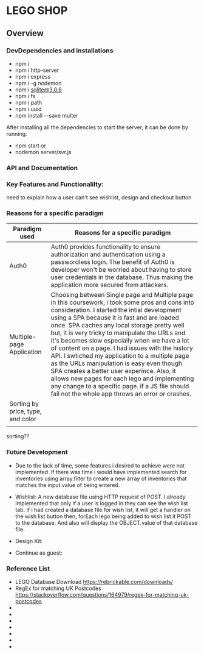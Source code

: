 # LEGO SHOP

<!-- functional requirement


non functional requirement

using vanilla js in frontend i.e CSS, HTML and JavaScript

using node and SQLite in the server -->

## Overview

### DevDependencies and installations

* npm i
* npm i http-server
* npm i express
* npm i -g nodemon
* npm i sqlite@3.0.6
* npm i fs
* npm i path
* npm i uuid
* npm install --save multer

After installing all the dependencies to start the server, it can be done by running:

* npm start or
* nodemon server/svr.js

### API and Documentation

### Key Features and Functionalilty:

need to explain how a user can't see wishlist, design and checkout button


### Reasons for a specific paradigm

| Paradigm used | Reasons for a specific paradigm |
|----| ----|
|Auth0| Auth0 provides functionality to ensure authorization and authentication using a passwordless login. The benefit of Auth0 is developer won't be worried about having to store user credentials in the database. Thus making the application more secured from attackers.|
|Multiple-page Application| Choosing between Single page and Multiple page in this coursework, i took some pros and cons into consideration. I started the intial development using a SPA because it is fast and are loaded once. SPA caches any local storage pretty well but, it is very tricky to manipulate the URLs and it's becomes slow especially when we have a lot of content on a page. I had issues with the history API. I swtiched my application to a multiple page as the URLs manipulation is easy even though SPA creates a better user experince. Also, it allows new pages for each lego and implementing any change to a specific page. if a JS file should fail not the whole app throws an error or crashes. |
|Sorting by price, type, and color| |
|||

sorting??

### Future Development

* Due to the lack of time, some features i desired to achieve were not implemented. If there was time i would have implemented search for inventories using array.filter to create a new array of inventories that matches the input.value of being entered.

* Wishlist: A new database file using HTTP request of POST. I already implemented that only if a user is logged in they can see the wish list tab. If i had created a database file for wish list, it will get a handler on the wish list button then, forEach lego being added to wish list it POST to the database. And also will display the OBJECT.value of that database file.

* Design Kit: 

* Continue as guest: 


### Reference List

* LEGO Database Download https://rebrickable.com/downloads/
* RegEx for matching UK Postcodes
https://stackoverflow.com/questions/164979/regex-for-matching-uk-postcodes
* 
* 
* 
* 
* 
* 
* 

<!--
 -->